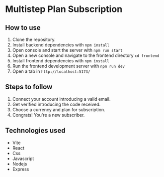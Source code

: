 # Multistep Plan Subscription

## How to use

1. Clone the repository.
2. Install backend dependencies with `npm install`
3. Open console and start the server with `npm run start`
4. Open a new console and navigate to the frontend directory `cd frontend`
5. Install frontend dependencies with `npm install`
6. Run the frontend development server with `npm run dev`
7. Open a tab in `http://localhost:5173/`

## Steps to follow

1. Connect your account introducing a valid email.
2. Get verified introducing the code received.
3. Choose a currency and plan for subscription.
4. Congrats! You're a new subscriber.

## Technologies used

- Vite
- React
- Css
- Javascript
- Nodejs
- Express
